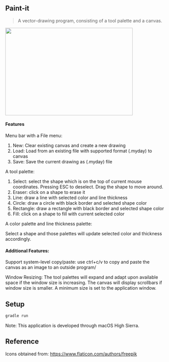 ## Paint-it
> A vector-drawing program, consisting of a tool palette and a canvas.

<img src="https://raw.githubusercontent.com/username/projectname/branch/path/to/img.pnghttps://raw.githubusercontent.com/erin889/paint-it/master/resources/demo.png" width="400" height="275">


#### Features

Menu bar with a File menu:
1. New: Clear existing canvas and create a new drawing
2. Load: Load from an existing file with supported format (.myday) to canvas
3. Save: Save the current drawing as (.myday) file

A tool palette:
1. Select: select the shape which is on the top of current mouse coordinates. Pressing ESC to deselect. Drag the shape to move around.
2. Eraser: click on a shape to erase it
3. Line: draw a line with selected color and line thickness
4. Circle: draw a circle with black border and selected shape color
5. Rectangle: draw a rectangle with black border and selected shape color
6. Fill: click on a shape to fill with current selected color

A color palette and line thickness palette:

Select a shape and those palettes will update selected color and thickness accordingly.

#### Additional Features:

Support system-level copy/paste: use ctrl+c/v to copy and paste the canvas as an image to an outside program/

Window Resizing: The tool palettes will expand and adapt upon available space if the window size is increasing. The canvas will display scrollbars if window size is smaller. A minimum size is set to the application window.


## Setup

```sh
gradle run
```
Note: This application is developed through macOS High Sierra.

## Reference

Icons obtained from: https://www.flaticon.com/authors/freepik
